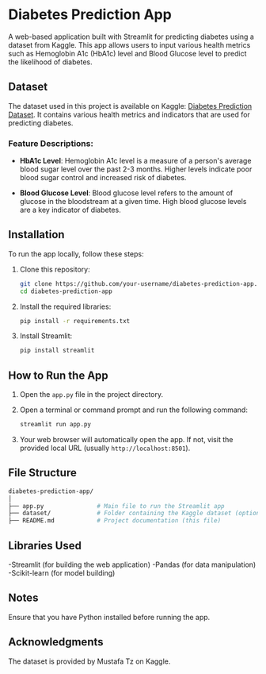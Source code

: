 # Diabetes Prediction App

A web-based application built with Streamlit for predicting diabetes using a dataset from Kaggle. This app allows users to input various health metrics such as Hemoglobin A1c (HbA1c) level and Blood Glucose level to predict the likelihood of diabetes.

## Dataset

The dataset used in this project is available on Kaggle: [Diabetes Prediction Dataset](https://www.kaggle.com/datasets/iammustafatz/diabetes-prediction-dataset). It contains various health metrics and indicators that are used for predicting diabetes.

### Feature Descriptions:

- **HbA1c Level**: Hemoglobin A1c level is a measure of a person's average blood sugar level over the past 2-3 months. Higher levels indicate poor blood sugar control and increased risk of diabetes.
  
- **Blood Glucose Level**: Blood glucose level refers to the amount of glucose in the bloodstream at a given time. High blood glucose levels are a key indicator of diabetes.

## Installation

To run the app locally, follow these steps:

1. Clone this repository:
    ```bash
    git clone https://github.com/your-username/diabetes-prediction-app.git
    cd diabetes-prediction-app
    ```

2. Install the required libraries:
    ```bash
    pip install -r requirements.txt
    ```

3. Install Streamlit:
    ```bash
    pip install streamlit
    ```

## How to Run the App

1. Open the `app.py` file in the project directory.
2. Open a terminal or command prompt and run the following command:
    ```bash
    streamlit run app.py
    ```

3. Your web browser will automatically open the app. If not, visit the provided local URL (usually `http://localhost:8501`).

## File Structure

```bash
diabetes-prediction-app/
│
├── app.py               # Main file to run the Streamlit app
├── dataset/             # Folder containing the Kaggle dataset (optional, if used locally)
├── README.md            # Project documentation (this file)
```
## Libraries Used
-Streamlit (for building the web application)
-Pandas (for data manipulation)
-Scikit-learn (for model building)

## Notes
Ensure that you have Python installed before running the app.

## Acknowledgments
The dataset is provided by Mustafa Tz on Kaggle.
